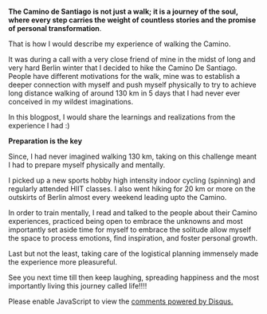 <!-- 
.. title: Journey of Reflection: A walk to Camino
.. slug: journey-of-reflection-a-walk-to-camino
.. date: 2023-06-12 21:44:47 UTC+05:30
.. tags:
.. category: 
.. link: 
.. description: 
.. type: text
-->

**The Camino de Santiago is not just a walk; it is a journey of the soul, where every step carries the weight of countless stories and the promise of personal transformation**. 

That is how I would describe my experience of walking the Camino.

It was during a call with a very close friend of mine in the midst of long and very hard Berlin winter that I decided to hike the Camino De Santiago. People have different motivations for the walk, mine was to establish a deeper connection with myself and push myself physically to try to achieve long distance walking of around 130 km in 5 days that I had never ever conceived in my wildest imaginations.

In this blogpost, I would share the learnings and realizations from the experience I had :)

**Preparation is the key**

Since, I had never imagined walking 130 km, taking on this challenge meant I had to prepare myself physically and mentally.

I picked up a new sports hobby high intensity indoor cycling (spinning) and regularly attended HIIT classes. I also went hiking for 20 km or more on the outskirts of Berlin almost every weekend leading upto the Camino.

In order to train mentally, I read and talked to the people about their Camino experiences, practiced being open to embrace the unknowns and most importantly set aside time for myself to embrace the solitude allow myself the space to process emotions, find inspiration, and foster personal growth.

Last but not the least, taking care of the logistical planning immensely made the experience more pleasureful.



See you next time till then keep laughing, spreading happiness and the most importantly living this journey called life!!!! 


<div id="disqus_thread"></div>
<script>
/**
* RECOMMENDED CONFIGURATION VARIABLES: EDIT AND UNCOMMENT THE SECTION BELOW TO INSERT DYNAMIC VALUES FROM YOUR PLATFORM OR CMS.
* LEARN WHY DEFINING THESE VARIABLES IS IMPORTANT: https://disqus.com/admin/universalcode/#configuration-variables
*/
/*
var disqus_config = function () {
this.page.url = PAGE_URL; // Replace PAGE_URL with your page's canonical URL variable
this.page.identifier = PAGE_IDENTIFIER; // Replace PAGE_IDENTIFIER with your page's unique identifier variable
};
*/
(function() { // DON'T EDIT BELOW THIS LINE
var d = document, s = d.createElement('script');

s.src = '//avoyage.disqus.com/embed.js';

s.setAttribute('data-timestamp', +new Date());
(d.head || d.body).appendChild(s);
})();
</script>
<noscript>Please enable JavaScript to view the <a href="https://disqus.com/?ref_noscript" rel="nofollow">comments powered by Disqus.</a></noscript>
